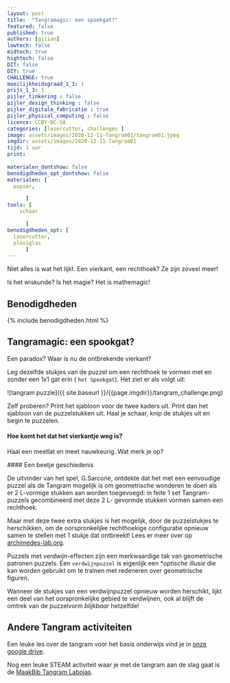 ```yaml
---
layout: post
title:  "Tangramagic: een spookgat?"
featured: false
published: true
authors: [gilian]
lowtech: false
midtech: true
hightech: false
DIT: false
DIY: true
CHALLENGE: true
moeilijkheidsgraad_1_3: 1
prijs_1_3: 1
pijler_tinkering : false
pijler_design_thinking : false
pijler_digitale_fabricatie : true
pijler_physical_computing : false
licence: CCBY-NC-SA 
categories: [lasercutter, challenges ]
image: assets/images/2020-12-11-Tangram01/tangram01.jpeg
imgdir: assets/images/2020-12-11-Tangram01
tijd: 1 uur
print:
    
materialen_dontshow: false
benodigdheden_opt_dontshow: false
materialen: [
  papier, 

      ]
tools: [
    schaar

      ]
benodigdheden_opt: [
  lasercutter, 
  plexiglas
      ]
---
```


Niet alles is wat het lijkt. Een vierkant, een rechthoek? Ze zijn zoveel meer! 

Is het wiskunde? Is het magie? Het is mathemagic!


## Benodigdheden


{% include benodigdheden.html %}


## Tangramagic: een spookgat?

Een paradox?  Waar is nu de ontbrekende vierkant? 

Leg dezelfde stukjes van de puzzel om een rechthoek te vormen met en zonder een 1x1 gat erin ( `het Spookgat`). Het ziet er als volgt uit:

![tangram puzzle]({{ site.baseurl }}/{{page.imgdir}}/tangram_challenge.png)


Zelf proberen? Print het sjabloon voor de twee kaders uit. Print dan het sjabloon van de puzzelstukken uit. Haal je schaar, knip de stukjes uit en begin te puzzelen. 

#### Hoe komt het dat het vierkantje weg is?

Haal een meetlat en meet nauwkeurig. Wat merk je op? 


<div class="border_boxmaakbib02_img" markdown="1">
#### Een beetje geschiedenis

De uitvinder van het spel, G.Sarcone, ontdekte dat het met een eenvoudige puzzel als de Tangram mogelijk is om geometrische wonderen te doen als er 2 L-vormige stukken aan worden toegevoegd: in feite 1 set Tangram-puzzels gecombineerd met deze 2 L- gevormde stukken vormen samen een rechthoek. 

Maar met deze twee extra stukjes is het mogelijk, door de puzzelstukjes te herschikken, om de oorspronkelijke rechthoekige configuratie opnieuw samen te stellen met 1 stukje dat ontbreekt! 
Lees er meer over op [archimedes-lab.org](https://www.archimedes-lab.org/workshoptangram2.html).

Puzzels met *verdwijn*-effecten zijn een merkwaardige tak van geometrische patronen puzzels. Een `verdwijnpuzzel` is eigenlijk een **optische illusie* die kan worden gebruikt om te trainen met redeneren over geometrische figuren. 

Wanneer de stukjes van een verdwijnpuzzel opnieuw worden herschikt, lijkt een deel van het oorspronkelijke gebied te verdwijnen, ook al blijft de omtrek van de puzzelvorm *blijkbaar* hetzelfde! 

</div>


## Andere Tangram activiteiten

Een leuke les over de tangram voor het  basis onderwijs vind je in [onze google drive](https://drive.google.com/file/d/1hvc-B2_y2b_CstNM38kTcE3N7-1e14Hb/view?usp=sharing).

Nog een leuke STEAM activiteit waar je met de tangram aan de slag gaat is de [MaakBib Tangram Labojas](https://maakbib.be/tangram-labojas/).

